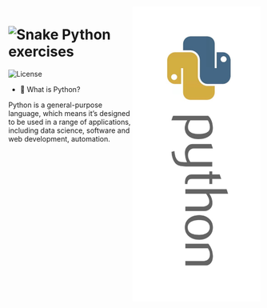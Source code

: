 <img align="right" height="590em" src="https://github.com/DaviBT/python-exercises/blob/main/python.jpg" alt="Python logotype"/>

<h1 align="left"><img src="https://raw.githubusercontent.com/Tarikul-Islam-Anik/Animated-Fluent-Emojis/master/Emojis/Animals/Snake.png" alt="Snake" width="40" height="40" /> Python exercises</h1>

<img alt="License" src="https://img.shields.io/static/v1?label=license&message=MIT&color=49AA26&labelColor=000000">

- 📣 What is Python?
<p>  Python is a general-purpose language, which means it’s designed to be used in a range of applications, including data science, software and web development, automation.</p>
